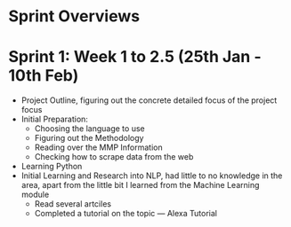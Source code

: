 # Sprint Overviews

# Sprint 1: Week 1 to 2.5 (25th Jan - 10th Feb)

- Project Outline, figuring out the concrete detailed focus of the project focus
- Initial Preparation:
    - Choosing the language to use
    - Figuring out the Methodology
    - Reading over the MMP Information
    - Checking how to scrape data from the web
- Learning Python
- Initial Learning and Research into NLP, had little to no knowledge in the area, apart from the little bit I learned from the Machine Learning module
    - Read several artciles
    - Completed a tutorial on the topic — Alexa Tutorial